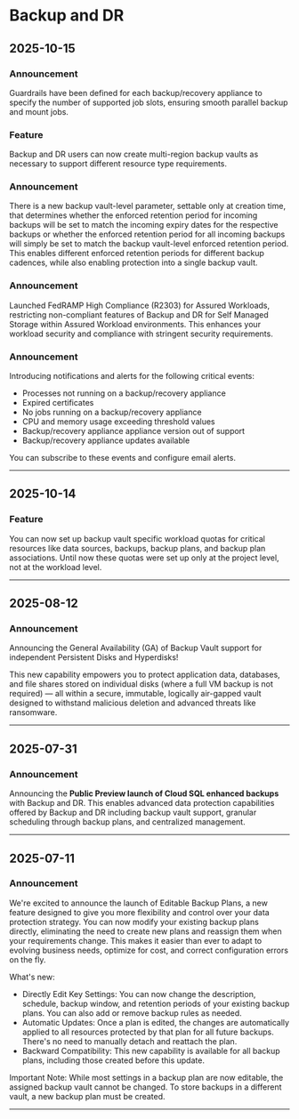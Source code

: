 # Backup and DR

## 2025-10-15

### Announcement

Guardrails have been defined for each backup/recovery appliance to specify the number of supported job slots, ensuring smooth parallel backup and mount jobs.

### Feature

Backup and DR users can now create multi-region backup vaults as necessary to support different resource type requirements.

### Announcement

There is a new backup vault-level parameter, settable only at creation time, that determines whether the enforced retention period for incoming backups will be set to match the incoming expiry dates for the respective backups or whether the enforced retention period for all incoming backups will simply be set to match the backup vault-level enforced retention period. This enables different enforced retention periods for different backup cadences, while also enabling protection into a single backup vault.

### Announcement

Launched FedRAMP High Compliance (R2303) for Assured Workloads, restricting non-compliant features of Backup and DR for Self Managed Storage within Assured Workload environments. This enhances your workload security and compliance with stringent security requirements.

### Announcement

Introducing notifications and alerts for the following critical events:

* Processes not running on a backup/recovery appliance
* Expired certificates
* No jobs running on a backup/recovery appliance
* CPU and memory usage exceeding threshold values
* Backup/recovery appliance appliance version out of support
* Backup/recovery appliance updates available

You can subscribe to these events and configure email alerts.

---
## 2025-10-14

### Feature

You can now set up backup vault specific workload quotas for critical resources like data sources, backups, backup plans, and backup plan associations. Until now these quotas were set up only at the project level, not at the workload level.

---
## 2025-08-12

### Announcement

Announcing the General Availability (GA) of Backup Vault support for independent Persistent Disks and Hyperdisks!

This new capability empowers you to protect application data, databases, and file shares stored on individual disks (where a full VM backup is not required) — all within a secure, immutable, logically air-gapped vault designed to withstand malicious deletion and advanced threats like ransomware.

---
## 2025-07-31

### Announcement

Announcing the **Public Preview launch of Cloud SQL enhanced backups** with Backup and DR. This enables advanced data protection capabilities offered by Backup and DR including backup vault support, granular scheduling through backup plans, and centralized management.

---
## 2025-07-11

### Announcement

We're excited to announce the launch of Editable Backup Plans, a new feature designed to give you more flexibility and control over your data protection strategy. You can now modify your existing backup plans directly, eliminating the need to create new plans and reassign them when your requirements change. This makes it easier than ever to adapt to evolving business needs, optimize for cost, and correct configuration errors on the fly.

What's new:

* Directly Edit Key Settings: You can now change the description, schedule, backup window, and retention periods of your existing backup plans. You can also add or remove backup rules as needed.
* Automatic Updates: Once a plan is edited, the changes are automatically applied to all resources protected by that plan for all future backups. There's no need to manually detach and reattach the plan.
* Backward Compatibility: This new capability is available for all backup plans, including those created before this update.

Important Note: While most settings in a backup plan are now editable, the assigned backup vault cannot be changed. To store backups in a different vault, a new backup plan must be created.

---
